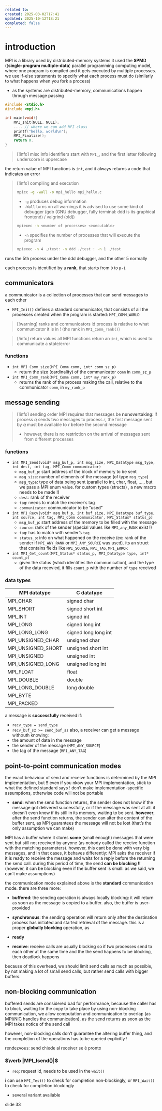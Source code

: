 ```yaml
---
related to:
created: 2025-03-02T17:41
updated: 2025-10-12T18:21
completed: false
---
```

# introduction
MPI is a library used by distributed-memory systems
it used the **SPMD** ((**single-program multiple-data**) parallel programming computing model, where one program is compiled and it gets executed by multiple processes.
we use if-else statements to specify what each process must do (similarly to what happens when you fork a process)
 - as the systems are distributed-memory, communications happen through message passing

```c
#include <stdio.h>
#include <mpi.h>

int main(void){
	MPI_Init(NULL, NULL);
	.... // where we can add MPI class
	printf("hello, world\n");
	MPI_Finalize();
	return 0;
}
```

>[!info] misc info
identifiers start with `MPI_`, and the first letter following underscore is uppercase

	
the return value of MPI functions is `int`, and it always returns a code that indicates an error

>[!info] compiling and execution
>```bash
>mpicc -g -wall -o mpi_hello mpi_hello.c
>```
>- `-g` produces debug information
>- `-Wall` turns on all warnings
>it is advised to use some kind of debugger (gdb (GNU debugger, fully terminal: ddd is its graphical frontend) / valgrind (old))
>```bash
>mpiexec -n <number of processes> <executable>
>```
>- `-n` specifies the number of processes that will execute the program
>```bash
>mpiexec -n 4 ./test: -n ddd ./test : -n 1 ./test
>```
runs the 5th process under the ddd debugger, and the other 5 normally

each process is identified by a **rank**, that starts from `0` to `p-1`
## communicators
a communicator is a collection of processes that can send messages to each other
- `MPI_Init()` defines a standard communicator, that consists of all the processes created when the program is started: `MPI_COMM_WORLD`

>[!warning] ranks and communicators
>id process is relative to what communicator it is in ! (the rank in `MPI_Comm_rank()`)

>[!info] return values
> all MPI functions return an `int`, which is used to communicate a state/error

### functions
- `int MPI_Comm_size(MPI_Comm comm, int* comm_sz_p)`
	- return the size (cardinality) of the communicator `comm` in `comm_sz_p`
- `int MPI_Comm_rank(MPI_Comm comm, int* my_rank_p)`
	- returns the rank of the process making the call, relative to the communicator `comm`, in `my_rank_p`
## message sending
>[!info] sending order
MPI requires that messages be **nonovertaking**: if process $q$ sends two messages to process $r$, the first message sent by $q$ must be available to $r$ before the second message
>- however, there is no restriction on the arrival of messages sent from different processes
### functions
- `int MPI_Send(void* msg_buf_p, int msg_size, MPI_Datatype msg_type, int dest, int tag, MPI_Comm communicator)`
	- `msg_buf_p`: start address of the block of memory to be sent
	- `msg_size`: number of elements of the message (of type `msg_type`)
	- `msg_type`: type of data being sent (parallel to int, char, float, …., but we pass a MPI enum value. for custom types (structs) , a new macro needs to be made !)
	- `dest`: rank of the receiver
	- `tag`: needs to match the receiver’s tag
	- `communicator`: communicator to be “used”
- `int MPI_Recv(void* msg_buf_p, int buf_size, MPI_Datatype buf_type, int source, int tag, MPI_Comm communicator, MPI_Status* status_p)`
	- `msg_buf_p`: start address of the memory to be filled with the message
	- `source`: rank of the sender (special values like `MPI_any_RANK` exist !)
	- `tag`: has to match with sender’s `tag`
	- `status_p`: info on what happened on the receive (ex: rank of the sender if `MPI_ANY_RANK` or `MPI_ANY_SOURCE` was used). its an struct that contains fields like `MPI_SOURCE`, `MPI_TAG`, `MPI_ERROR`
- `int MPI_Get_count(MPI_Status* status_p, MPI_Datatype type, int* count_p)`
	- given the status (which identifies the communication), and the type of the data recevied, it fills `count_p` with the number of `type` received
### data types

| MPI datatype       | C datatype           |
| ------------------ | -------------------- |
| MPI_CHAR           | signed char          |
| MPI_SHORT          | signed short int     |
| MPI_INT            | signed int           |
| MPI_LONG           | signed long int      |
| MPI_LONG_LONG      | signed long long int |
| MPI_UNSIGNED_CHAR  | unsigned char        |
| MPI_UNSIGNED_SHORT | unsigned short int   |
| MPI_UNSIGNED       | unsigned int         |
| MPI_UNSIGNED_LONG  | unsigned long int    |
| MPI_FLOAT          | float                |
| MPI_DOUBLE         | double               |
| MPI_LONG_DOUBLE    | long double          |
| MPI_BYTE           |                      |
| MPI_PACKED         |                      |

a message is **successfully** received if:
- `recv_type = send_type`
- `recv_buf_sz >= send_buf_sz`
also, a  receiver can get a message withouth knowing:
- the amount of data in the message
- the sender of the message (`MPI_ANY_SOURCE`)
- the tag of the message (`MPI_ANY_TAG`)
## point-to-point communication modes
the exact behaviour of send and receive functions is determined by the MPI implementation, but !! even if you nkow your MPI implementation, stick to what the defined standard says ! don’t make implementation-specific assumptions, otherwise code will not be portable
- **send**: when the send function returns, the sender does not know  if the message got delivered successfully, or if the message was sent at all. it doesn’t even know if its still in its memory, waiting to be sent. **however**, after the send function returns, the sender can alter the content of the buffer sent, as MPI guarantees the message will not be lost (that’s the only assumption we can make)

MPI has a buffer where it stores **some** (small enough) messages that were sent but still not received by anyone (as nobody called the receive function with the matching parameters).
however, this cant be done with very big messages, and in that cases, it behaves differently: MPI asks the receiver if it is ready to receive the message and waits for a reply before the returning the send call. during this period of time, the send **can be blocking !!** (however, it can be blocking even if the buffer sent is small. as we said, we can’t make assumptions)

the communication mode explained above is the **standard** communication mode. there are three more:
- **buffered**: the sending operation is always locally blocking: it will return as soon as the message is copied to a buffer. also, the buffer is user-provided
- **synchronous**: the sending operation will return only after the destination process has initiated and started retrieval of the message. this is a proper **globally blocking** operation, as 
- **ready**

- **receive**: receive calls are usually blocking
so if two processes send to each other at the same time and the the send happens to be blocking, then deadlock happens


because of this overhead, we should limit send calls as much as possible, by not making a lot of small send calls, but rather send calls with bigger buffers

## non-blocking communication
buffered sends are considered bad for performance, because the caller has to block, waiting for the copy to take place
	by using non-blocking communication, we allow computation and communication to overlap (as MPI/NIC handles the communication), as the send returns as soon as the MPI takes notice of the send call

however, non-blocking calls don’t guarantee the altering buffer thing, and the completion of the operations has to be queried explicitly !


rendezvous: send chiede al receiver se è pronto

### $\verb |MPI_Isend()|$
 - `req`: request id, needs to be used in the `wait()`

i can use `MPI_Test()` to check for completion non-blockingly, or `MPI_Wait()` to check for completion blockingly
- several variant available

slide 33
